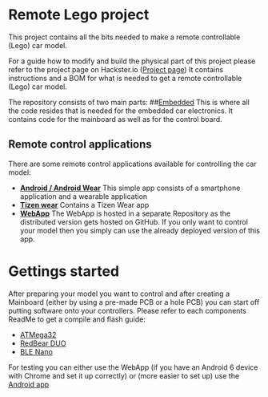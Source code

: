 # Remote Lego project
This project contains all the bits needed to make a remote controllable (Lego) car model.

For a guide how to modify and build the physical part of this project please refer to the project page on Hackster.io ([Project page](https://www.hackster.io/22864/physical-web-lego-car-remote-control-9b59a9))
It contains instructions and a BOM for what is needed to get a remote controllable (Lego) car model.

The repository consists of two main parts:
##[Embedded](embedded/README.md)
This is where all the code resides that is needed for the embedded car electronics. It contains code for the mainboard as well as for the control board.

## Remote control applications
There are some remote control applications available for controlling the car model:
- [**Android / Android Wear**](android/README.md)
This simple app consists of a smartphone application and a wearable application
- [**Tizen wear**](tizen/wear/README.md)
Contains a Tizen Wear app
- [**WebApp**](https://github.com/devmil/remotelego_app)
The WebApp is hosted in a separate Repository as the distributed version gets hosted on GitHub. If you only want to control your model then you simply can use the already deployed version of this app.

# Gettings started
After preparing your model you want to control and after creating a Mainboard (either by using a pre-made PCB or a hole PCB) you can start off putting software onto your controllers.
Please refer to each components ReadMe to get a compile and flash guide:
- [ATMega32](embedded/Atmega/README.md)
- [RedBear DUO](embedded/RedBearDuo/README.md)
- [BLE Nano](embedded/BLENano/README.md)

For testing you can either use the WebApp (if you have an Android 6 device with Chrome and set it up correctly) or (more easier to set up) use the [Android app](android/README.md)